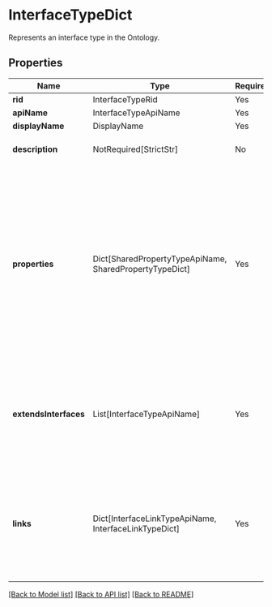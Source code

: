 # InterfaceTypeDict

Represents an interface type in the Ontology.

## Properties
| Name | Type | Required | Description |
| ------------ | ------------- | ------------- | ------------- |
**rid** | InterfaceTypeRid | Yes |  |
**apiName** | InterfaceTypeApiName | Yes |  |
**displayName** | DisplayName | Yes |  |
**description** | NotRequired[StrictStr] | No | The description of the interface. |
**properties** | Dict[SharedPropertyTypeApiName, SharedPropertyTypeDict] | Yes | A map from a shared property type API name to the corresponding shared property type. The map describes the  set of properties the interface has. A shared property type must be unique across all of the properties.  |
**extendsInterfaces** | List[InterfaceTypeApiName] | Yes | A list of interface API names that this interface extends. An interface can extend other interfaces to  inherit their properties.  |
**links** | Dict[InterfaceLinkTypeApiName, InterfaceLinkTypeDict] | Yes | A map from an interface link type API name to the corresponding interface link type. The map describes the set of link types the interface has.  |


[[Back to Model list]](../../README.md#models-v2-link) [[Back to API list]](../../README.md#documentation-for-api-endpoints) [[Back to README]](../../README.md)

